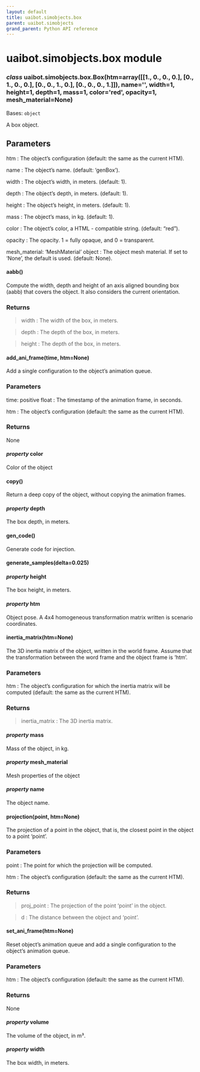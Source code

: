 ```yaml
--- 
layout: default
title: uaibot.simobjects.box
parent: uaibot.simobjects
grand_parent: Python API reference
--- 
```


# uaibot.simobjects.box module

<a id="module-uaibot.simobjects.box"></a>

### *class* uaibot.simobjects.box.Box(htm=array([[1., 0., 0., 0.], [0., 1., 0., 0.], [0., 0., 1., 0.], [0., 0., 0., 1.]]), name='', width=1, height=1, depth=1, mass=1, color='red', opacity=1, mesh_material=None)

Bases: `object`

A box object.

## Parameters

htm
: The object’s configuration
  (default: the same as the current HTM).

name
: The object’s name.
  (default: ‘genBox’).

width
: The object’s width, in meters.
  (default: 1).

depth
: The object’s depth, in meters.
  (default: 1).

height
: The object’s height, in meters.
  (default: 1).

mass
: The object’s mass, in kg.
  (default: 1).

color
: The object’s color, a HTML - compatible string.
  (default: “red”).

opacity
: The opacity. 1 = fully opaque, and 0 = transparent.

mesh_material: ‘MeshMaterial’ object
: The object mesh material. If set to ‘None’, the default is used.
  (default: None).

#### aabb()

Compute the width, depth and height of an axis aligned bounding box (aabb) that
covers the object. It also considers the current orientation.

### Returns

> width
> : The width of the box, in meters.

> depth
> : The depth of the box, in meters.

> height
> : The depth of the box, in meters.

#### add_ani_frame(time, htm=None)

Add a single configuration to the object’s animation queue.

### Parameters

time: positive float
: The timestamp of the animation frame, in seconds.

htm
: The object’s configuration
  (default: the same as the current HTM).

### Returns

None

#### *property* color

Color of the object

#### copy()

Return a deep copy of the object, without copying the animation frames.

#### *property* depth

The box depth, in meters.

#### gen_code()

Generate code for injection.

#### generate_samples(delta=0.025)

#### *property* height

The box height, in meters.

#### *property* htm

Object pose. A 4x4 homogeneous transformation matrix written is scenario coordinates.

#### inertia_matrix(htm=None)

The 3D inertia matrix of the object, written in the world frame.
Assume that the transformation between the word frame and the object frame is ‘htm’.

### Parameters

htm
: The object’s configuration for which the inertia matrix will be computed
  (default: the same as the current HTM).

### Returns

> inertia_matrix
> : The 3D inertia matrix.

#### *property* mass

Mass of the object, in kg.

#### *property* mesh_material

Mesh properties of the object

#### *property* name

The object name.

#### projection(point, htm=None)

The projection of a point in the object, that is, the
closest point in the object to a point ‘point’.

### Parameters

point
: The point for which the projection will be computed.

htm
: The object’s configuration
  (default: the same as the current HTM).

### Returns

> proj_point
> : The projection of the point ‘point’ in the object.

> d
> : The distance between the object and ‘point’.

#### set_ani_frame(htm=None)

Reset object’s animation queue and add a single configuration to the 
object’s animation queue.

### Parameters

htm
: The object’s configuration
  (default: the same as the current HTM).

### Returns

None

#### *property* volume

The volume of the object, in m³.

#### *property* width

The box width, in meters.
